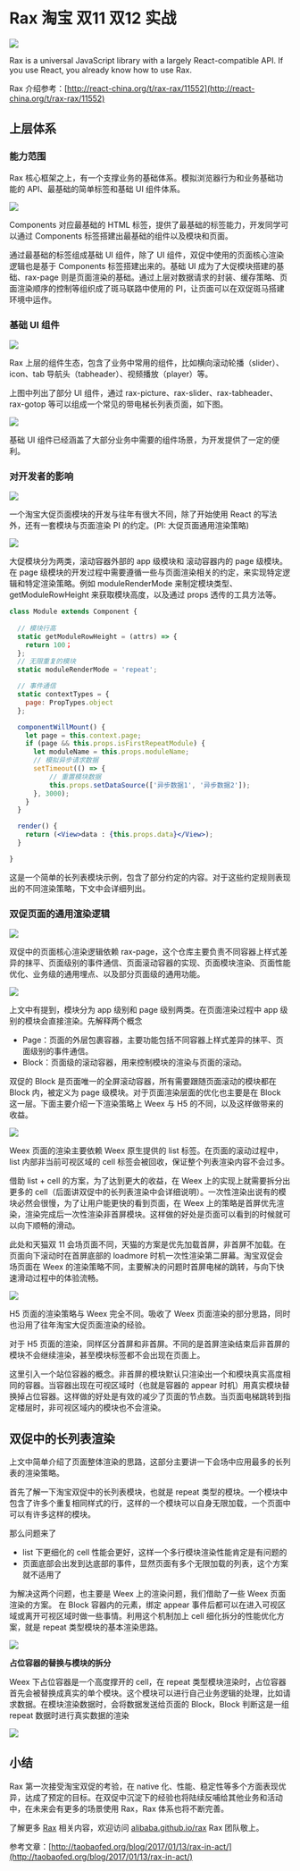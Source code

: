 # Rax 淘宝 双11 双12 实战

<img src="https://gw.alicdn.com/tfs/TB1XDuDPXXXXXbRapXXXXXXXXXX-900-500.jpg" style="text-align: center;"/>

Rax is a universal JavaScript library with a largely React-compatible API. If you use React, you already know how to use Rax.

Rax 介绍参考：[http://react-china.org/t/rax-rax/11552](http://react-china.org/t/rax-rax/11552)

## 上层体系

### 能力范围

Rax 核心框架之上，有一个支撑业务的基础体系。模拟浏览器行为和业务基础功能的 API、最基础的简单标签和基础 UI 组件体系。

![](https://gw.alicdn.com/tps/TB1oWxhPXXXXXc_XpXXXXXXXXXX-763-431.jpg_500x500.jpg)

Components 对应最基础的 HTML 标签，提供了最基础的标签能力，开发同学可以通过 Components 标签搭建出最基础的组件以及模块和页面。

通过最基础的标签组成基础 UI 组件，除了 UI 组件，双促中使用的页面核心渲染逻辑也是基于 Components 标签搭建出来的。基础 UI 成为了大促模块搭建的基础、rax-page 则是页面渲染的基础。通过上层对数据请求的封装、缓存策略、页面渲染顺序的控制等组织成了斑马联路中使用的 PI，让页面可以在双促斑马搭建环境中运作。

### 基础 UI 组件

![](https://gw.alicdn.com/tps/TB19PE1OVXXXXcsaXXXXXXXXXXX-1020-699.jpg_500x500.jpg)

 Rax 上层的组件生态，包含了业务中常用的组件，比如横向滚动轮播（slider）、icon、tab 导航头（tabheader）、视频播放（player）等。

上图中列出了部分 UI 组件，通过 rax-picture、rax-slider、rax-tabheader、rax-gotop 等可以组成一个常见的带电梯长列表页面，如下图。

![](https://gw.alicdn.com/tps/TB1499MOVXXXXcIXXXXXXXXXXXX-641-436.png_500x500.jpg)

基础 UI 组件已经涵盖了大部分业务中需要的组件场景，为开发提供了一定的便利。

### 对开发者的影响

![](https://gw.alicdn.com/tps/TB1eGRnPXXXXXXcXpXXXXXXXXXX-587-465.jpg_500x500.jpg)

一个淘宝大促页面模块的开发与往年有很大不同，除了开始使用 React 的写法外，还有一套模块与页面渲染 PI 的约定。(PI: 大促页面通用渲染策略)

![](https://gw.alicdn.com/tps/TB1bbcPOVXXXXc9aXXXXXXXXXXX-722-362.jpg_500x500.jpg)

大促模块分为两类，滚动容器外部的 app 级模块和 滚动容器内的 page 级模块。在 page 级模块的开发过程中需要遵循一些与页面渲染相关的约定，来实现特定逻辑和特定渲染策略。例如 moduleRenderMode 来制定模块类型、getModuleRowHeight 来获取模块高度，以及通过 props 透传的工具方法等。

```jsx
class Module extends Component {
  
  // 模块行高
  static getModuleRowHeight = (attrs) => {
    return 100；
  };
  // 无限重复的模块
  static moduleRenderMode = 'repeat';

  // 事件通信
  static contextTypes = {
    page: PropTypes.object
  };

  componentWillMount() {
    let page = this.context.page;
    if (page && this.props.isFirstRepeatModule) {
      let moduleName = this.props.moduleName;
      // 模拟异步请求数据
      setTimeout(() => {
          // 重置模块数据
          this.props.setDataSource(['异步数据1', '异步数据2']);
      }, 3000);
    }
  }

  render() {
    return (<View>data : {this.props.data}</View>);
  }

}
```

这是一个简单的长列表模块示例，包含了部分约定的内容。对于这些约定规则表现出的不同渲染策略，下文中会详细列出。

### 双促页面的通用渲染逻辑

![](https://gw.alicdn.com/tps/TB1Z1tqPXXXXXb.XXXXXXXXXXXX-730-448.jpg_500x500.jpg)

双促中的页面核心渲染逻辑依赖 rax-page，这个仓库主要负责不同容器上样式差异的抹平、页面级别的事件通信、页面滚动容器的实现、页面模块渲染、页面性能优化、业务级的通用埋点、以及部分页面级的通用功能。

![](https://gw.alicdn.com/tps/TB1Byg3OVXXXXb3XVXXXXXXXXXX-736-444.jpg_500x500.jpg)

上文中有提到，模块分为 app 级别和 page 级别两类。在页面渲染过程中 app 级别的模块会直接渲染。先解释两个概念

* Page：页面的外层包裹容器，主要功能包括不同容器上样式差异的抹平、页面级别的事件通信。
* Block：页面级的滚动容器，用来控制模块的渲染与页面的滚动。

双促的 Block 是页面唯一的全屏滚动容器，所有需要跟随页面滚动的模块都在 Block 内，被定义为 page 级模块。对于页面渲染层面的优化也主要是在 Block 这一层。下面主要介绍一下渲染策略上 Weex 与 H5 的不同，以及这样做带来的收益。

![](https://gw.alicdn.com/tps/TB1la3YOVXXXXbVaXXXXXXXXXXX-718-529.jpg_500x500.jpg)

Weex 页面的渲染主要依赖 Weex 原生提供的 list 标签。在页面的滚动过程中，list 内部非当前可视区域的 cell 标签会被回收，保证整个列表渲染内容不会过多。

借助 list + cell 的方案，为了达到更大的收益，在 Weex 上的实现上就需要拆分出更多的 cell（后面讲双促中的长列表渲染中会详细说明）。一次性渲染出说有的模块必然会很慢，为了让用户能更快的看到页面，在 Weex 上的策略是首屏优先渲染，渲染完成后一次性渲染非首屏模块。这样做的好处是页面可以看到的时候就可以向下顺畅的滑动。

此处和天猫双 11 会场页面不同，天猫的方案是优先加载首屏，非首屏不加载。在页面向下滚动时在首屏底部的 loadmore 时机一次性渲染第二屏幕。淘宝双促会场页面在 Weex 的渲染策略不同，主要解决的问题时首屏电梯的跳转，与向下快速滑动过程中的体验流畅。

![](https://gw.alicdn.com/tps/TB1Ba75OVXXXXcaXVXXXXXXXXXX-698-515.jpg_500x500.jpg)

H5 页面的渲染策略与 Weex 完全不同。吸收了 Weex 页面渲染的部分思路，同时也沿用了往年淘宝大促页面渲染的经验。

对于 H5 页面的渲染，同样区分首屏和非首屏。不同的是首屏渲染结束后非首屏的模块不会继续渲染，甚至模块标签都不会出现在页面上。

这里引入一个站位容器的概念。非首屏的模块默认只渲染出一个和模块真实高度相同的容器。当容器出现在可视区域时（也就是容器的 appear 时机）用真实模块替换掉占位容器。这样做的好处是有效的减少了页面的节点数。当页面电梯跳转到指定楼层时，非可视区域内的模块也不会渲染。

## 双促中的长列表渲染

上文中简单介绍了页面整体渲染的思路，这部分主要讲一下会场中应用最多的长列表的渲染策略。

首先了解一下淘宝双促中的长列表模块，也就是 repeat 类型的模块。一个模块中包含了许多个重复相同样式的行，这样的一个模块可以自身无限加载，一个页面中可以有许多这样的模块。

那么问题来了

* list 下更细化的 cell 性能会更好，这样一个多行模块渲染性能肯定是有问题的
* 页面底部会出发到达底部的事件，显然页面有多个无限加载的列表，这个方案就不适用了

为解决这两个问题，也主要是 Weex 上的渲染问题，我们借助了一些 Weex 页面渲染的方案。
在 Block 容器内的元素，绑定 appear 事件后都可以在进入可视区域或离开可视区域时做一些事情。利用这个机制加上 cell 细化拆分的性能优化方案，就是 repeat 类型模块的基本渲染思路。

![](https://gw.alicdn.com/tps/TB1OPISOVXXXXaRXVXXXXXXXXXX-570-501.jpg_500x500.jpg)

**占位容器的替换与模块的拆分**

Weex 下占位容器是一个高度撑开的 cell，在 repeat 类型模块渲染时，占位容器首先会被替换成真实的单个模块。这个模块可以进行自己业务逻辑的处理，比如请求数据。在模块渲染数据时，会将数据发送给页面的 Block，Block 判断这是一组 repeat 数据时进行真实数据的渲染

![](https://gw.alicdn.com/tps/TB1VFM7OVXXXXavXVXXXXXXXXXX-424-387.jpg_500x500.jpg)

## 小结

Rax 第一次接受淘宝双促的考验，在 native 化、性能、稳定性等多个方面表现优异，达成了预定的目标。在双促中沉淀下的经验也将陆续反哺给其他业务和活动中，在未来会有更多的场景使用 Rax，Rax 体系也将不断完善。

了解更多 [Rax](https://github.com/alibaba/rax) 相关内容，欢迎访问 [alibaba.github.io/rax](https://alibaba.github.io/rax)
Rax 团队敬上。

参考文章：[http://taobaofed.org/blog/2017/01/13/rax-in-act/](http://taobaofed.org/blog/2017/01/13/rax-in-act/)